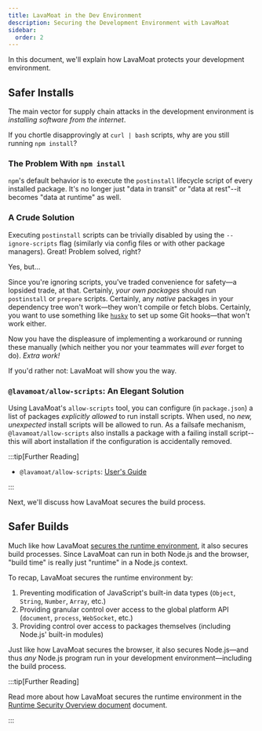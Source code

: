 ```yaml
---
title: LavaMoat in the Dev Environment
description: Securing the Development Environment with LavaMoat
sidebar:
  order: 2
---
```


In this document, we'll explain how LavaMoat protects your development environment.

## Safer Installs

The main vector for supply chain attacks in the development environment is _installing software from the internet_.

If you chortle disapprovingly at `curl | bash` scripts, why are you still running `npm install`?

### The Problem With `npm install`

`npm`'s default behavior is to execute the `postinstall` lifecycle script of every installed package. It's no longer just "data in transit" or "data at rest"--it becomes "data at runtime" as well.

### A Crude Solution

Executing `postinstall` scripts can be trivially disabled by using the `--ignore-scripts` flag (similarly via config files or with other package managers). Great! Problem solved, right?

Yes, but...

Since you're ignoring scripts, you've traded convenience for safety—a lopsided trade, at that. Certainly, _your own packages_ should run `postinstall` or `prepare` scripts. Certainly, any _native_ packages in your dependency tree won't work—they won't compile or fetch blobs. Certainly, you want to use something like [`husky`][husky-ext] to set up some Git hooks—that won't work either.

Now you have the displeasure of implementing a workaround or running these manually (which neither you nor your teammates will _ever_ forget to do). _Extra work!_

If you'd rather not: LavaMoat will show you the way.

### `@lavamoat/allow-scripts`: An Elegant Solution

Using LavaMoat's `allow-scripts` tool, you can configure (in `package.json`) a list of packages _explicitly allowed_ to run install scripts. When used, no _new, unexpected_ install scripts will be allowed to run. As a failsafe mechanism, `@lavamoat/allow-scripts` also installs a package with a failing install script--this will abort installation if the configuration is accidentally removed.

:::tip[Further Reading]

- `@lavamoat/allow-scripts`: [User's Guide][allow-scripts-guide]

:::

Next, we'll discuss how LavaMoat secures the build process.

## Safer Builds

Much like how LavaMoat [secures the runtime environment][runtime-environment], it also secures build processes. Since LavaMoat can run in both Node.js and the browser, "build time" is really just "runtime" in a Node.js context.

To recap, LavaMoat secures the runtime environment by:

1. Preventing modification of JavaScript's built-in data types (`Object`, `String`, `Number`, `Array`, etc.)
2. Providing granular control over access to the global platform API (`document`, `process`, `WebSocket`, etc.)
3. Providing control over access to packages themselves (including Node.js' built-in modules)

Just like how LavaMoat secures the browser, it also secures Node.js—and thus _any_ Node.js program run in your development environment—including the build process.

:::tip[Further Reading]

Read more about how LavaMoat secures the runtime environment in the [Runtime Security Overview document][runtime-environment] document.

:::

[runtime-environment]: /about/runtime-environment
[allow-scripts-guide]: /guides/allow-scripts
[husky-ext]: https://typicode.github.io/husky/
